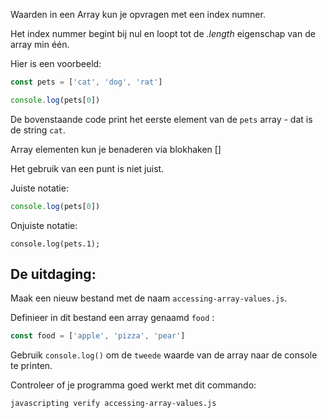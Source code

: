 Waarden in een Array kun je opvragen met een index numner.

Het index nummer begint bij nul en loopt tot de *.length* eigenschap van de array min één.

Hier is een voorbeeld:


```js
const pets = ['cat', 'dog', 'rat']

console.log(pets[0])
```

De bovenstaande code print het eerste element van de `pets` array - dat is de string `cat`.

Array elementen kun je benaderen via blokhaken []

Het gebruik van een punt is niet juist.

Juiste notatie:

```js
console.log(pets[0])
```

Onjuiste notatie:
```
console.log(pets.1);
```

## De uitdaging:

Maak een nieuw bestand met de naam `accessing-array-values.js`.

Definieer in dit bestand een array genaamd `food` :
```js
const food = ['apple', 'pizza', 'pear']
```

Gebruik `console.log()` om de `tweede` waarde van de array naar de console te printen.

Controleer of je programma goed werkt met dit commando:

```bash
javascripting verify accessing-array-values.js
```
